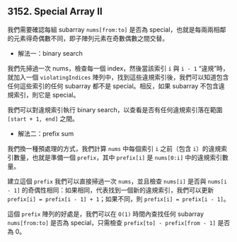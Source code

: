 ## 3152. Special Array II

我們需要確認每組 subarray `nums[from:to]` 是否為 special，也就是每兩兩相鄰的元素得奇偶數不同，即子陣列元素在奇數偶數之間交替。

* 解法一：binary search

我們先掃過一次 nums，檢查每一個 index，然後當該索引 `i` 與 `i - 1` “違規”時，就加入一個 `violatingIndices` 陣列中，找到這些違規索引後，我們可以知道包含任何這些索引的任何 subarray 都不是 special。相反，如果 subarray 不包含違規索引，則它是 special。

我們可以對違規索引執行 binary search，以查看是否有任何違規索引落在範圍 `[start + 1, end]` 之間。

* 解法二：prefix sum

我們換一種預處理的方式，我們計算 `nums` 中每個索引 `i` 之前（包含 `i`）的違規索引數量，也就是準備一個 `prefix`，其中 `prefix[i]` 是 `nums[0:i]` 中的違規索引數量。

建立這個 `prefix` 我們可以直接掃過一次 `nums`，並且檢查 `nums[i]` 是否與 `nums[i - 1]` 的奇偶性相同：如果相同，代表找到一個新的違規索引，我們可以更新 `prefix[i] = prefix[i - 1] + 1`；如果不同，則 `prefix[i] = prefix[i - 1]`。

這個 `prefix` 陣列的好處是，我們可以在 `O(1)` 時間內查找任何 subarray `nums[from:to]` 是否為 special，只需檢查 `prefix[to] - prefix[from - 1]` 是否為 0。
